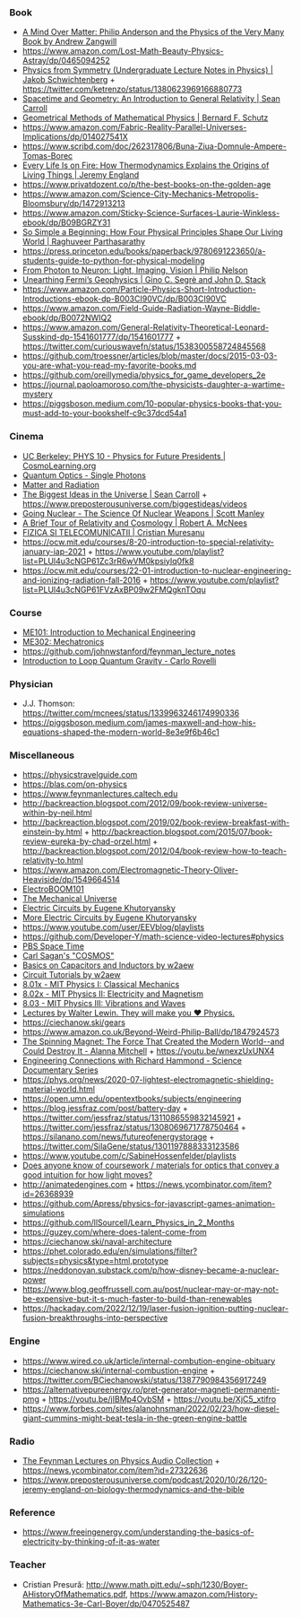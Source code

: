 ### Book

- [A Mind Over Matter: Philip Anderson and the Physics of the Very Many Book by Andrew Zangwill](https://twitter.com/curiouswavefn/status/1490059134925897731)
- https://www.amazon.com/Lost-Math-Beauty-Physics-Astray/dp/0465094252
- [Physics from Symmetry (Undergraduate Lecture Notes in Physics) | Jakob Schwichtenberg](https://twitter.com/curiouswavefn/status/1413564602420371459) + https://twitter.com/ketrenzo/status/1380623969166880773
- [Spacetime and Geometry: An Introduction to General Relativity | Sean Carroll](https://www.amazon.com/Spacetime-Geometry-Introduction-General-Relativity/dp/0805387323)
- [Geometrical Methods of Mathematical Physics | Bernard F. Schutz](https://www.amazon.com/Geometrical-Methods-Mathematical-Physics-Bernard/dp/0521298873)
- https://www.amazon.com/Fabric-Reality-Parallel-Universes-Implications/dp/014027541X
- https://www.scribd.com/doc/262317806/Buna-Ziua-Domnule-Ampere-Tomas-Borec
- [Every Life Is on Fire: How Thermodynamics Explains the Origins of Living Things | Jeremy England](https://www.amazon.com/gp/product/B083JYRMSF)
- https://www.privatdozent.co/p/the-best-books-on-the-golden-age
- https://www.amazon.com/Science-City-Mechanics-Metropolis-Bloomsbury/dp/1472913213
- https://www.amazon.com/Sticky-Science-Surfaces-Laurie-Winkless-ebook/dp/B09BGRZY31
- [So Simple a Beginning: How Four Physical Principles Shape Our Living World | Raghuveer Parthasarathy](https://press.princeton.edu/books/hardcover/9780691200408/so-simple-a-beginning)
- https://press.princeton.edu/books/paperback/9780691223650/a-students-guide-to-python-for-physical-modeling
- [From Photon to Neuron: Light, Imaging, Vision | Philip Nelson](https://www.physics.upenn.edu/biophys/PtN/index.html)
- [Unearthing Fermi’s Geophysics | Gino C. Segrè and John D. Stack](https://press.uchicago.edu/ucp/books/book/chicago/U/bo113867788.html)
- https://www.amazon.com/Particle-Physics-Short-Introduction-Introductions-ebook-dp-B003CI90VC/dp/B003CI90VC
- https://www.amazon.com/Field-Guide-Radiation-Wayne-Biddle-ebook/dp/B0072NWIQ2
- https://www.amazon.com/General-Relativity-Theoretical-Leonard-Susskind-dp-1541601777/dp/1541601777 + https://twitter.com/curiouswavefn/status/1538300558724845568
- https://github.com/troessner/articles/blob/master/docs/2015-03-03-you-are-what-you-read-my-favorite-books.md
- https://github.com/oreillymedia/physics_for_game_developers_2e
- https://journal.paoloamoroso.com/the-physicists-daughter-a-wartime-mystery
- https://piggsboson.medium.com/10-popular-physics-books-that-you-must-add-to-your-bookshelf-c9c37dcd54a1

### Cinema

- [UC Berkeley: PHYS 10 - Physics for Future Presidents | CosmoLearning.org](https://www.youtube.com/playlist?list=PLaLOVNqqD-2Ep5N9os9jWMSkxK_TLki9h)
- [Quantum Optics - Single Photons](https://www.youtube.com/playlist?list=PL2jykFOD1AWaYcXzYm08-pM0S0QNzmFIU)
- [Matter and Radiation](https://www.youtube.com/playlist?list=PL2jykFOD1AWY_okCphwz0yRRb-WWO_irh)
- [The Biggest Ideas in the Universe | Sean Carroll](https://www.youtube.com/playlist?list=PLrxfgDEc2NxZJcWcrxH3jyjUUrJlnoyzX) + https://www.preposterousuniverse.com/biggestideas/videos
- [Going Nuclear - The Science Of Nuclear Weapons | Scott Manley](https://www.youtube.com/playlist?list=PLYu7z3I8tdEnTQMXpP6gYN9DVm_DjXza9)
- [A Brief Tour of Relativity and Cosmology | Robert A. McNees](http://jacobi.luc.edu/AdlerTalk.pdf)
- [FIZICA SI TELECOMUNICATII | Cristian Muresanu](https://www.youtube.com/playlist?list=PLm7uyPwcHexL8Q17XoYiovDvsFIuztwTA)
- https://ocw.mit.edu/courses/8-20-introduction-to-special-relativity-january-iap-2021 + https://www.youtube.com/playlist?list=PLUl4u3cNGP61Zc3rR6wVM0kpsiyIq0fk8
- https://ocw.mit.edu/courses/22-01-introduction-to-nuclear-engineering-and-ionizing-radiation-fall-2016 + https://www.youtube.com/playlist?list=PLUl4u3cNGP61FVzAxBP09w2FMQgknTOqu

### Course

- [ME101: Introduction to Mechanical Engineering](https://github.com/saylordotorg/course_me101)
- [ME302: Mechatronics](https://github.com/saylordotorg/course_me302)
- https://github.com/johnwstanford/feynman_lecture_notes
- [Introduction to Loop Quantum Gravity - Carlo Rovelli](https://www.youtube.com/playlist?list=PLwLvxaPjGHxR6zr421tXXlaDGbq8S36Un)

### Physician

- J.J. Thomson: https://twitter.com/mcnees/status/1339963246174990336
- https://piggsboson.medium.com/james-maxwell-and-how-his-equations-shaped-the-modern-world-8e3e9f6b46c1

### Miscellaneous

- https://physicstravelguide.com
- https://blas.com/on-physics
- https://www.feynmanlectures.caltech.edu
- http://backreaction.blogspot.com/2012/09/book-review-universe-within-by-neil.html
- http://backreaction.blogspot.com/2019/02/book-review-breakfast-with-einstein-by.html + http://backreaction.blogspot.com/2015/07/book-review-eureka-by-chad-orzel.html + http://backreaction.blogspot.com/2012/04/book-review-how-to-teach-relativity-to.html
- https://www.amazon.com/Electromagnetic-Theory-Oliver-Heaviside/dp/1549664514
- [ElectroBOOM101](https://www.youtube.com/playlist?list=PLr_CZLgMkHeWFl1uf5yR2ouhIh00ycHn9)
- [The Mechanical Universe](https://www.youtube.com/playlist?list=PL8_xPU5epJddRABXqJ5h5G0dk-XGtA5cZ)
- [Electric Circuits by Eugene Khutoryansky](https://www.youtube.com/playlist?list=PLkyBCj4JhHt8DFH9QysGWm4h_DOxT93fb)
- [More Electric Circuits by Eugene Khutoryansky](https://www.youtube.com/playlist?list=PLkyBCj4JhHt-4PnnwpbG-ZKV_EjX03DX8)
- https://www.youtube.com/user/EEVblog/playlists
- https://github.com/Developer-Y/math-science-video-lectures#physics
- [PBS Space Time](https://www.youtube.com/channel/UC7_gcs09iThXybpVgjHZ_7g/playlists)
- [Carl Sagan's "COSMOS"](https://www.youtube.com/playlist?list=PLKSi40WEKtMxykDBP8_vrC6bKXotys8KJ)
- [Basics on Capacitors and Inductors by w2aew](https://www.youtube.com/playlist?list=PLB9A78ED3D7EF1AE5)
- [Circuit Tutorials by w2aew](https://www.youtube.com/playlist?list=PL4ZSD4omd_Aw-ozOphzFCkhWMtBdyEIrP)
- [8.01x - MIT Physics I: Classical Mechanics](https://www.youtube.com/playlist?list=PLyQSN7X0ro203puVhQsmCj9qhlFQ-As8e)
- [8.02x - MIT Physics II: Electricity and Magnetism](https://www.youtube.com/playlist?list=PLyQSN7X0ro2314mKyUiOILaOC2hk6Pc3j)
- [8.03 - MIT Physics III: Vibrations and Waves](https://www.youtube.com/playlist?list=PLyQSN7X0ro22WeXM2QCKJm2NP_xHpGV89)
- [ Lectures by Walter Lewin. They will make you ♥ Physics.](https://www.youtube.com/channel/UCiEHVhv0SBMpP75JbzJShqw/playlists)
- https://ciechanow.ski/gears
- https://www.amazon.co.uk/Beyond-Weird-Philip-Ball/dp/1847924573
- [The Spinning Magnet: The Force That Created the Modern World--and Could Destroy It - Alanna Mitchell](https://www.goodreads.com/en/book/show/35754738) + https://youtu.be/wnexzUxUNX4
- [Engineering Connections with Richard Hammond - Science Documentary Series](https://www.youtube.com/playlist?list=PLBThhL8p7IfkXJNkrGlhAYlMX5vuOVoat)
- https://phys.org/news/2020-07-lightest-electromagnetic-shielding-material-world.html
- https://open.umn.edu/opentextbooks/subjects/engineering
- https://blog.jessfraz.com/post/battery-day + https://twitter.com/jessfraz/status/1311086559832145921 + https://twitter.com/jessfraz/status/1308069671778750464 + https://silanano.com/news/futureofenergystorage + https://twitter.com/SilaGene/status/1301197888333123586
- https://www.youtube.com/c/SabineHossenfelder/playlists
- [Does anyone know of coursework / materials for optics that convey a good intuition for how light moves?](https://twitter.com/LauraDeming/status/1353031120326021126)
- http://animatedengines.com + https://news.ycombinator.com/item?id=26368939
- https://github.com/Apress/physics-for-javascript-games-animation-simulations
- https://github.com/llSourcell/Learn_Physics_in_2_Months
- https://guzey.com/where-does-talent-come-from
- https://ciechanow.ski/naval-architecture 
- https://phet.colorado.edu/en/simulations/filter?subjects=physics&type=html,prototype
- https://neddonovan.substack.com/p/how-disney-became-a-nuclear-power
- https://www.blog.geoffrussell.com.au/post/nuclear-may-or-may-not-be-expensive-but-it-s-much-faster-to-build-than-renewables
- https://hackaday.com/2022/12/19/laser-fusion-ignition-putting-nuclear-fusion-breakthroughs-into-perspective

### Engine

- https://www.wired.co.uk/article/internal-combution-engine-obituary
- https://ciechanow.ski/internal-combustion-engine + https://twitter.com/BCiechanowski/status/1387790984356917249
- https://alternativepureenergy.ro/pret-generator-magneti-permanenti-pmg + https://youtu.be/jIBMp4OvbSM + https://youtu.be/XjC5_xtifro
- https://www.forbes.com/sites/alanohnsman/2022/02/23/how-diesel-giant-cummins-might-beat-tesla-in-the-green-engine-battle 

### Radio

- [The Feynman Lectures on Physics Audio Collection](https://www.feynmanlectures.caltech.edu/flptapes.html) + https://news.ycombinator.com/item?id=27322636
- https://www.preposterousuniverse.com/podcast/2020/10/26/120-jeremy-england-on-biology-thermodynamics-and-the-bible

### Reference

- https://www.freeingenergy.com/understanding-the-basics-of-electricity-by-thinking-of-it-as-water

### Teacher 

- Cristian Presură: http://www.math.pitt.edu/~sph/1230/Boyer-AHistoryOfMathematics.pdf, https://www.amazon.com/History-Mathematics-3e-Carl-Boyer/dp/0470525487